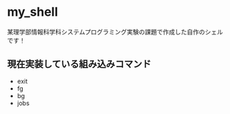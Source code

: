 # my_shell  

某理学部情報科学科システムプログラミング実験の課題で作成した自作のシェルです！

## 現在実装している組み込みコマンド  
- exit
- fg
- bg
- jobs
